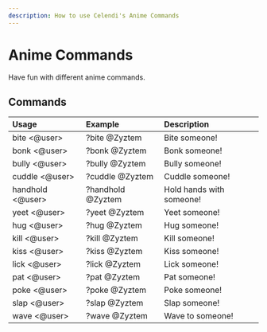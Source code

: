```yaml
---
description: How to use Celendi's Anime Commands
---
```

# Anime Commands

Have fun with different anime commands.

## Commands

| Usage | Example | Description |
| :--- | :--- | :--- |
| bite &lt;&#64;user&gt; | ?bite &#64;Zyztem | Bite someone! |
| bonk &lt;&#64;user&gt; | ?bonk &#64;Zyztem | Bonk someone! |
| bully &lt;&#64;user&gt; | ?bully &#64;Zyztem | Bully someone! |
| cuddle &lt;&#64;user&gt; | ?cuddle &#64;Zyztem | Cuddle someone! |
| handhold &lt;&#64;user&gt; | ?handhold &#64;Zyztem | Hold hands with someone! |
| yeet &lt;&#64;user&gt; | ?yeet &#64;Zyztem | Yeet someone! |
| hug &lt;&#64;user&gt; | ?hug &#64;Zyztem | Hug someone! |
| kill &lt;&#64;user&gt; | ?kill &#64;Zyztem | Kill someone! |
| kiss &lt;&#64;user&gt; | ?kiss &#64;Zyztem | Kiss someone! |
| lick &lt;&#64;user&gt; | ?lick &#64;Zyztem | Lick someone! |
| pat &lt;&#64;user&gt; | ?pat &#64;Zyztem | Pat someone! |
| poke &lt;&#64;user&gt; | ?poke &#64;Zyztem | Poke someone! |
| slap &lt;&#64;user&gt; | ?slap &#64;Zyztem | Slap someone! |
| wave &lt;&#64;user&gt; | ?wave &#64;Zyztem | Wave to someone! |
